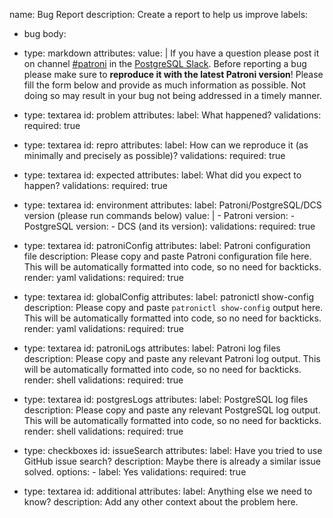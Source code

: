 name: Bug Report
description: Create a report to help us improve
labels:
- bug
body:
- type: markdown
  attributes:
    value: |
      If you have a question please post it on channel [#patroni]([url](https://postgresteam.slack.com/archives/C9XPYG92A)) in the [PostgreSQL Slack]([url](https://postgresteam.slack.com)).
      Before reporting a bug please make sure to **reproduce it with the latest Patroni version**!
      Please fill the form below and provide as much information as possible.
      Not doing so may result in your bug not being addressed in a timely manner.

- type: textarea
  id: problem
  attributes:
    label: What happened?
  validations:
    required: true

- type: textarea
  id: repro
  attributes:
    label: How can we reproduce it (as minimally and precisely as possible)?
  validations:
    required: true

- type: textarea
  id: expected
  attributes:
    label: What did you expect to happen?
  validations:
    required: true

- type: textarea
  id: environment
  attributes:
    label: Patroni/PostgreSQL/DCS version (please run commands below)
    value: |
      -   Patroni version:
      -   PostgreSQL version:
      -   DCS (and its version):
  validations:
    required: true

- type: textarea
  id: patroniConfig
  attributes:
    label: Patroni configuration file
    description: Please copy and paste Patroni configuration file here. This will be automatically formatted into code, so no need for backticks.
    render: yaml
  validations:
    required: true

- type: textarea
  id: globalConfig
  attributes:
    label: patronictl show-config
    description: Please copy and paste `patronictl show-config` output here. This will be automatically formatted into code, so no need for backticks.
    render: yaml
  validations:
    required: true

- type: textarea
  id: patroniLogs
  attributes:
    label: Patroni log files
    description: Please copy and paste any relevant Patroni log output. This will be automatically formatted into code, so no need for backticks.
    render: shell
  validations:
    required: true

- type: textarea
  id: postgresLogs
  attributes:
    label: PostgreSQL log files
    description: Please copy and paste any relevant PostgreSQL log output. This will be automatically formatted into code, so no need for backticks.
    render: shell
  validations:
    required: true

- type: checkboxes
  id: issueSearch
  attributes:
    label: Have you tried to use GitHub issue search?
    description: Maybe there is already a similar issue solved.
    options:
      - label: Yes
  validations:
    required: true

- type: textarea
  id: additional
  attributes:
    label: Anything else we need to know?
    description: Add any other context about the problem here.
